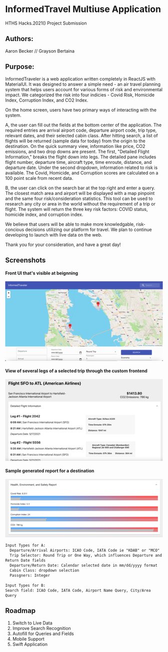 # InformedTravel Multiuse Application
HTHS Hacks.2021() Project Submission

## Authors:
Aaron Becker // Grayson Bertaina

## Purpose:
InformedTraveler is a web application written completely in ReactJS with MaterialUI. It was designed to answer a simple need - an air travel planning system that helps users account for various forms of risk and environmental impact. We categorized the risk into four indicies - Covid Risk, Homicide Index, Corruption Index, and CO2 Index.

On the home screen, users have two primary ways of interacting with the system.

A, the user can fill out the fields at the bottom center of the application. The required entries are arrival airport code, departure airport code, trip type, relevant dates, and their selected cabin class. After hitting search, a list of flights will be returned (sample data for today) from the origin to the destination. On the quick summary view, information like price, CO2 emissions, and two drop downs are present. The first, "Detailed Flight Information," breaks the flight down into legs. The detailed pane includes flight number, departure time, aircraft type, time enroute, distance, and departure date. Under the second dropdown, information related to risk is available. The Covid, Homicide, and Corruption scores are calculated on a 100 point scale from recent data.

B, the user can click on the search bar at the top right and enter a query. The closest match area and airport will be displayed with a map pinpoint and the same four risk/consideration statistics. This tool can be used to research any city or area in the world without the requirement of a trip or flight. The system will return the three key risk factors: COVID status, homicide index, and corruption index.

We believe that users will be able to make more knowledgable, risk-concious decisions utilizing our platform for travel. We plan to continue developing to launch with live data on the web.

Thank you for your consideration, and have a great day!

## Screenshots

#### Front UI that's visible at beignning
![frontUI](screenshots/frontUI.png)

#### View of several legs of a selected trip through the custom frontend
![flightView](screenshots/flightView.png)

#### Sample generated report for a destination
![healthReport](screenshots/healthReport.png)



```
Input Types for A:
  Departure/Arrival Airports: ICAO Code, IATA Code ie "KDAB" or "MCO"
  Trip Selector: Round Trip or One Way, which influences Departure and Return Date fields
  Departure/Return Date: Calendar selected date in mm/dd/yyyy format
  Cabin Class: dropdown selection
  Passgners: Integer

Input Types for B:
Search field: ICAO Code, IATA Code, Airport Name Query, City/Area Query
```

## Roadmap
1. Switch to Live Data
2. Improve Search Recognition
3. Autofill for Queries and Fields
4. Mobile Support
5. Swift Application
